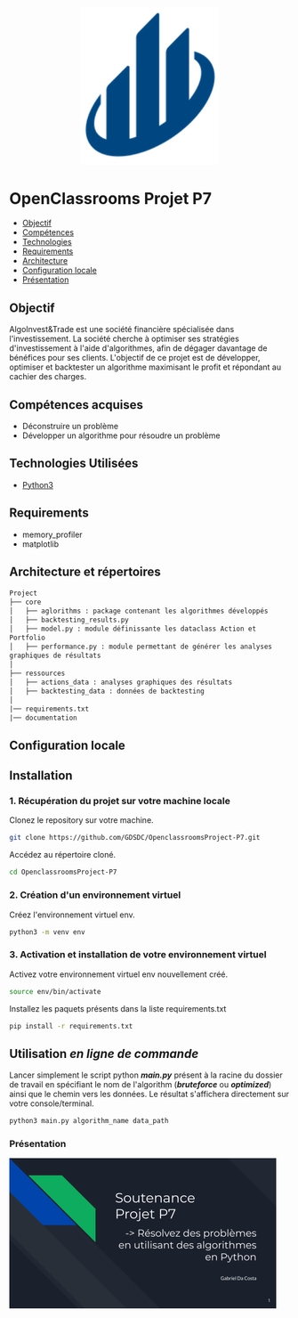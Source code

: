 <h3 align="center">
    <img alt="Logo" title="#logo" width="250px" src="/assets/1600429119334_P6.png">
    <br>
</h3>


# OpenClassrooms Projet P7

- [Objectif](#obj)
- [Compétences](#competences)
- [Technologies](#techs)
- [Requirements](#reqs)
- [Architecture](#architecture)
- [Configuration locale](#localconfig)
- [Présentation](#presentation)

<a id="obj"></a>
## Objectif

AlgoInvest&Trade est une société financière spécialisée dans l'investissement. La société cherche à optimiser ses stratégies d'investissement à l'aide d'algorithmes, afin de dégager davantage de bénéfices pour ses clients.
L'objectif de ce projet est de développer, optimiser et backtester un algorithme maximisant le profit et répondant au cachier des charges. 

<a id="competences"></a>
## Compétences acquises
- Déconstruire un problème
- Développer un algorithme pour résoudre un problème

<a id="techs"></a>
## Technologies Utilisées
- [Python3](https://www.python.org/)

<a id="reqs"></a>
## Requirements
- memory_profiler
- matplotlib

<a id="architecture"></a>
## Architecture et répertoires
```
Project
├── core
│   ├── aglorithms : package contenant les algorithmes développés
│   ├── backtesting_results.py
│   ├── model.py : module définissante les dataclass Action et Portfolio
│   ├── performance.py : module permettant de générer les analyses graphiques de résultats
│
├── ressources
│   ├── actions_data : analyses graphiques des résultats
│   ├── backtesting_data : données de backtesting
│
|── requirements.txt
|── documentation
```

<a id="localconfig"></a>
## Configuration locale
## Installation

### 1. Récupération du projet sur votre machine locale

Clonez le repository sur votre machine.

```bash
git clone https://github.com/GDSDC/OpenclassroomsProject-P7.git
```

Accédez au répertoire cloné.
```bash
cd OpenclassroomsProject-P7
```

### 2. Création d'un environnement virtuel 
Créez l'environnement virtuel env.
```bash
python3 -m venv env
```

### 3. Activation et installation de votre environnement virtuel 

Activez votre environnement virtuel env nouvellement créé.
```bash
source env/bin/activate
```

Installez les paquets présents dans la liste requirements.txt
```bash
pip install -r requirements.txt
```

## Utilisation _en ligne de commande_

Lancer simplement le script python **_main.py_** présent à la racine du dossier de travail en spécifiant le nom de l'algorithm (_**bruteforce**_ ou _**optimized**_) ainsi que le chemin vers les données.
Le résultat s'affichera directement sur votre console/terminal.
```bash
python3 main.py algorithm_name data_path
```


<a id="presentation"></a>
### Présentation

[<img alt="presentation" width="480px" src="/assets/presentation.png">](https://docs.google.com/presentation/d/e/2PACX-1vQ89XWH8chN8sBkkz6afuFtUKT9sPhWTcg1P1KxslWi5el5Qk46tGFq0JOxs_1KFmUrn6_g8zQH4sbE/pub?start=true&loop=false&delayms=5000)
